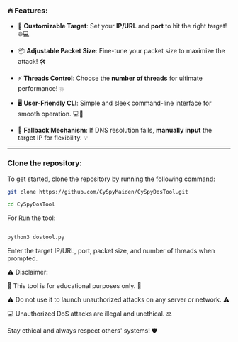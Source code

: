 ### 🔥 Features:

- 🎯 **Customizable Target**: Set your **IP/URL** and **port** to hit the right target! 🌐💻
  
- 📦 **Adjustable Packet Size**: Fine-tune your packet size to maximize the attack! 🛠️
  
- ⚡️ **Threads Control**: Choose the **number of threads** for ultimate performance! 💥
  
- 🖥️ **User-Friendly CLI**: Simple and sleek command-line interface for smooth operation. 💻🔧
  
- 🔄 **Fallback Mechanism**: If DNS resolution fails, **manually input** the target IP for flexibility. 💡

---

### Clone the repository:

To get started, clone the repository by running the following command:

```bash
git clone https://github.com/CySpyMaiden/CySpyDosTool.git
```
```bash
cd CySpyDosTool
```
For Run the tool:

```bash

python3 dostool.py
```
Enter the target IP/URL, port, packet size, and number of threads when prompted.


⚠️ Disclaimer:

🚨 This tool is for educational purposes only. 🚨

⚠️ Do not use it to launch unauthorized attacks on any server or network. ⚠️

💻 Unauthorized DoS attacks are illegal and unethical. ⚖️

Stay ethical and always respect others' systems! 🛡️
